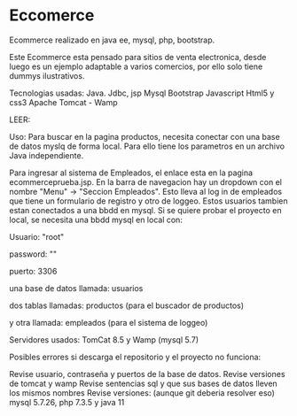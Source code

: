 # Eccomerce
Ecommerce realizado en java ee, mysql, php, bootstrap.

Este Ecommerce esta pensado para sitios de venta electronica, desde luego es un ejemplo adaptable a varios comercios, por ello solo tiene dummys ilustrativos.

Tecnologias usadas:
Java. Jdbc, jsp
Mysql
Bootstrap
Javascript
Html5 y css3
Apache Tomcat - Wamp

LEER:

Uso: Para buscar en la pagina productos, necesita conectar con una base de datos myslq de forma local. Para ello tiene los parametros en un archivo Java independiente.

Para ingresar al sistema de Empleados, el enlace esta en la pagina ecommerceprueba.jsp. En la barra de navegacion hay un dropdown con el nombre "Menu" -> "Seccion Empleados". Esto lleva al log in de empleados que tiene un formulario de registro y otro de loggeo. Estos usuarios tambien estan conectados a una bbdd en mysql. Si se quiere probar el proyecto en local, se necesita una bbdd mysql en local con:

Usuario: "root"

password: ""

puerto: 3306

una base de datos llamada: usuarios

dos tablas llamadas: productos (para el buscador de productos)

y otra llamada: empleados (para el sistema de loggeo)

Servidores usados: TomCat 8.5 y Wamp (mysql 5.7)



Posibles errores si descarga el repositorio y el proyecto no funciona:

Revise usuario, contraseña y puertos de la base de datos.
Revise versiones de tomcat y wamp
Revise sentencias sql y que sus bases de datos lleven los mismos nombres
Revise versiones: (aunque git deberia resolver eso) mysql 5.7.26, php 7.3.5 y java 11
